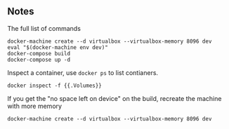## Notes

The full list of commands

```
docker-machine create --d virtualbox --virtualbox-memory 8096 dev
eval "$(docker-machine env dev)"
docker-compose build
docker-compose up -d

```


Inspect a container, use `docker ps` to list contianers.

```
docker inspect -f {{.Volumes}}
```


If you get the "no space left on device" on the build, recreate the machine with more memory

```
docker-machine create --d virtualbox --virtualbox-memory 8096 dev
```